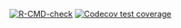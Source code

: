 <!-- badges: start -->
[![R-CMD-check](https://github.com/ashbaldry/shinytesters/actions/workflows/R-CMD-check.yaml/badge.svg)](https://github.com/ashbaldry/shinytesters/actions/workflows/R-CMD-check.yaml)
[![Codecov test coverage](https://codecov.io/gh/ashbaldry/shinytesters/graph/badge.svg)](https://app.codecov.io/gh/ashbaldry/shinytesters)
<!-- badges: end -->
